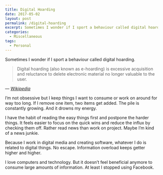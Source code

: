 ```yaml
---
title: Digital Hoarding
date: 2017-05-02
layout: post
permalink: /digital-hoarding
excerpt: Sometimes I wonder if I sport a behaviour called digital hoarding.
categories:
  - Miscellaneous
tags:
  - Personal
---
```

Sometimes I wonder if I sport a behaviour called digital hoarding.

> Digital hoarding (also known as e-hoarding) is excessive acquisition and reluctance to delete electronic material no longer valuable to the user.

— <cite>[Wikipedia](https://en.wikipedia.org/wiki/Digital_hoarding)</cite>

I’m not obsessive but I keep things I want to consume or work on around for way too long. If I remove one item, two items get added. The pile is constantly growing. And it drowns my energy.

I have the habit of reading the easy things first and postpone the harder things. It feels easier to focus on the quick wins and reduce the influx by checking them off. Rather read news than work on project. Maybe I’m kind of a news junkie.

Because I work in digital media and creating software, whatever I do is related to digital things. No escape. Information overload keeps getter higher and higher.

I love computers and technology. But it doesn’t feel beneficial anymore to consume large amounts of information. At least I stopped using Facebook.
